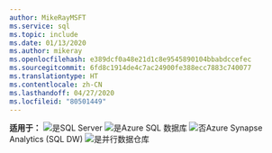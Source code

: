 ```yaml
---
author: MikeRayMSFT
ms.service: sql
ms.topic: include
ms.date: 01/13/2020
ms.author: mikeray
ms.openlocfilehash: e389dcf0a48e21d1c8e9545890104bbabdccefec
ms.sourcegitcommit: 6fd8c1914de4c7ac24900fe388ecc7883c740077
ms.translationtype: HT
ms.contentlocale: zh-CN
ms.lasthandoff: 04/27/2020
ms.locfileid: "80501449"
---
```

<Token>**适用于：** ![是](media/yes-icon.png)SQL Server ![是](media/yes-icon.png)Azure SQL 数据库 ![否](media/no-icon.png)Azure Synapse Analytics (SQL DW) ![是](media/yes-icon.png)并行数据仓库 </Token>

